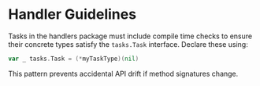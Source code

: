 # Handler Guidelines

Tasks in the handlers package must include compile time checks to ensure their concrete types satisfy the `tasks.Task` interface. Declare these using:

```go
var _ tasks.Task = (*myTaskType)(nil)
```

This pattern prevents accidental API drift if method signatures change.
